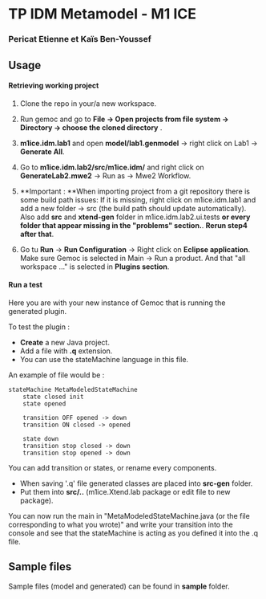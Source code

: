 # TP IDM Metamodel - M1 ICE
### Pericat Etienne et Kaïs Ben-Youssef

## Usage
#### Retrieving working project
1) Clone the repo in your/a new workspace.

2) Run gemoc and go to **File &rarr; Open projects from file system &rarr; Directory &rarr; choose the cloned directory** .

3) **m1ice.idm.lab1** and open **model/lab1.genmodel** &rarr; right click on Lab1 &rarr; **Generate All**.

4) Go to **m1ice.idm.lab2/src/m1ice.idm/** and right click on **GenerateLab2.mwe2** &rarr; Run as &rarr; Mwe2 Workflow.

5) **Important : **When importing project from a git repository there is some build path issues: If it is missing, right click on m1ice.idm.lab1 and add a new folder &rarr; src (the build path should update automatically). Also add **src** and **xtend-gen** folder in m1ice.idm.lab2.ui.tests **or every folder that appear missing in the "problems" section.**. **Rerun step4 after that**.

6) Go tu **Run** &rarr; **Run Configuration** &rarr; Right click on **Eclipse application**. Make sure Gemoc is selected in Main &rarr; Run a product. And that "all workspace ..." is selected in **Plugins section**.

#### Run a test
Here you are with your new instance of Gemoc that is running the generated plugin.

To test the plugin :
- **Create** a new Java project.
- Add a file with **.q** extension.
- You can use the stateMachine language in this file.

An example of file would be :
~~~~
stateMachine MetaModeledStateMachine
	state closed init
	state opened

	transition OFF opened -> down
	transition ON closed -> opened

	state down
	transition stop closed -> down
	transition stop opened -> down
~~~~
You can add transition or states, or rename every components.

- When saving '.q' file generated classes are placed into **src-gen** folder.
- Put them into **src/..** (m1ice.Xtend.lab package or edit file to new package).

You can now run the main in "MetaModeledStateMachine.java (or the file corresponding to what you wrote)" and write your transition into the console and see that the stateMachine is acting as you defined it into the .q file.

## Sample files
Sample files (model and generated) can be found in **sample** folder.
